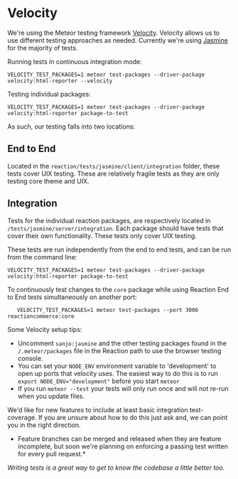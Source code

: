 # Velocity
We're using the Meteor testing framework [Velocity](https://github.com/meteor-velocity/velocity). Velocity allows us to use different testing approaches as needed.  Currently we're using [Jasmine](https://github.com/Sanjo/meteor-jasmine) for the majority of tests.

Running tests in continuous integration mode:

```
VELOCITY_TEST_PACKAGES=1 meteor test-packages --driver-package velocity:html-reporter --velocity
```

Testing individual packages:

```
VELOCITY_TEST_PACKAGES=1 meteor test-packages --driver-package velocity:html-reporter package-to-test
```

As such, our testing falls into two locations:

## End to End
   Located in the `reaction/tests/jasmine/client/integration` folder, these tests cover UIX testing. These are relatively fragile tests as they are only testing core theme and UIX.

## Integration
   Tests for the individual reaction packages, are respectively located in `/tests/jasmine/server/integration`. Each package should have tests that cover their own functionality. These tests only cover UIX testing.

   These tests are run independently from the end to end tests, and can be run from the command line:

   `VELOCITY_TEST_PACKAGES=1 meteor test-packages --driver-package velocity:html-reporter package-to-test`

   To continuously test changes to the `core` package while using Reaction End to End tests simultaneously on another port:

```
   VELOCITY_TEST_PACKAGES=1 meteor test-packages --port 3006 reactioncommerce:core
```

Some Velocity setup tips:
- Uncomment `sanjo:jasmine` and the other testing packages found in the `/.meteor/packages` file in the Reaction path to use the browser testing console.
- You can set your `NODE_ENV` environment variable to 'development' to open up ports that velocity uses. The easiest way to do this is to run `export NODE_ENV="development"` before you start `meteor`
- If you run `meteor --test` your tests will only run once and will not re-run when you update files.

We'd like for new features to include at least basic integration test-coverage. If you are unsure about how to do this just ask and, we can point you in the right direction.
- Feature branches can be merged and released when they are feature incomplete, but soon we're planning on enforcing a passing test written for every pull request.*

_Writing tests is a great way to get to know the codebase a little better too._

